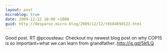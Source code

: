 ```yaml
---
layout: post
microblog: true
date: 2009-12-12 10:00 +1000
guid: http://desparoz.micro.blog/2009/12/12/t6584694523.html
---
```

Good post. RT @pcousteau: Checkout my newest blog post on why COP15 is so important+what we can learn from grandfather..http://is.gd/5kfLQ

